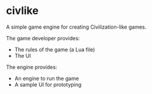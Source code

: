 # civlike
A simple game engine for creating Civilization-like games.

The game developer provides:
 - The rules of the game (a Lua file)
 - The UI

The engine provides:
 - An engine to run the game
 - A sample UI for prototyping
